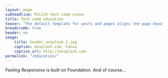 ```yaml
---
layout: page
subheadline: Polish tech comm scene
title: Tech comm education
teaser: "The default template for posts and pages aligns the page beautifully in the middle." 
breadcrumb: true
header: no
image:
    title: header_unsplash_2.jpg
    caption: Unsplash.com, Canva
    caption_url: http://unsplash.com
permalink: "/education/"
---
```

*Feeling Responsive* is built on Foundation. And of course...
